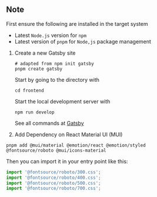 ## Note

First ensure the following are installed in the target system
- Latest `Node.js` version for `npm`
- Latest version of `pnpm` for `Node,js` package management

1. Create a new Gatsby site
    
    ```shell
    # adapted from npm init gatsby
    pnpm create gatsby
    ```
    
    Start by going to the directory with
    
    ```shell
    cd frontend
    ```
    
    Start the local development server with
    
    ```shell
    npm run develop
    ```
    
    See all commands at [Gatsby](https://www.gatsbyjs.com/docs/reference/gatsby-cli/)

2. Add Dependency on React Material UI (MUI)

```shell
pnpm add @mui/material @emotion/react @emotion/styled @fontsource/roboto @mui/icons-material
```

Then you can import it in your entry point like this:

```javascript
import '@fontsource/roboto/300.css';
import '@fontsource/roboto/400.css';
import '@fontsource/roboto/500.css';
import '@fontsource/roboto/700.css';
```
